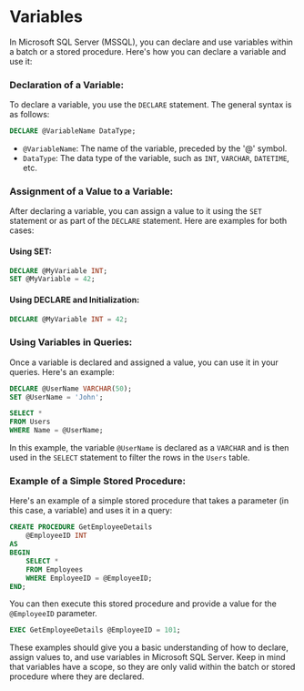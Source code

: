 # Variables

In Microsoft SQL Server (MSSQL), you can declare and use variables within a batch or a stored procedure. Here's how you can declare a variable and use it:

### Declaration of a Variable:

To declare a variable, you use the `DECLARE` statement. The general syntax is as follows:

```sql
DECLARE @VariableName DataType;
```

- `@VariableName`: The name of the variable, preceded by the '@' symbol.
- `DataType`: The data type of the variable, such as `INT`, `VARCHAR`, `DATETIME`, etc.

### Assignment of a Value to a Variable:

After declaring a variable, you can assign a value to it using the `SET` statement or as part of the `DECLARE` statement. Here are examples for both cases:

#### Using SET:

```sql
DECLARE @MyVariable INT;
SET @MyVariable = 42;
```

#### Using DECLARE and Initialization:

```sql
DECLARE @MyVariable INT = 42;
```

### Using Variables in Queries:

Once a variable is declared and assigned a value, you can use it in your queries. Here's an example:

```sql
DECLARE @UserName VARCHAR(50);
SET @UserName = 'John';

SELECT *
FROM Users
WHERE Name = @UserName;
```

In this example, the variable `@UserName` is declared as a `VARCHAR` and is then used in the `SELECT` statement to filter the rows in the `Users` table.

### Example of a Simple Stored Procedure:

Here's an example of a simple stored procedure that takes a parameter (in this case, a variable) and uses it in a query:

```sql
CREATE PROCEDURE GetEmployeeDetails
    @EmployeeID INT
AS
BEGIN
    SELECT *
    FROM Employees
    WHERE EmployeeID = @EmployeeID;
END;
```

You can then execute this stored procedure and provide a value for the `@EmployeeID` parameter.

```sql
EXEC GetEmployeeDetails @EmployeeID = 101;
```

These examples should give you a basic understanding of how to declare, assign values to, and use variables in Microsoft SQL Server. Keep in mind that variables have a scope, so they are only valid within the batch or stored procedure where they are declared.
